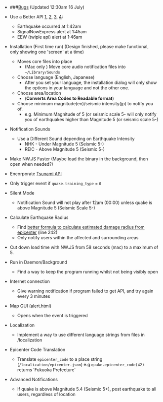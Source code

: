 - ###[Bugs](https://gist.github.com/kurisubrooks/dd8c74a19a6b49be099f) (Updated 12:30am 16 July)

- Use a Better API [1](http://api.p2pquake.com/v1/human-readable), [2](https://doc01.pf.iij-engineering.co.jp/pub/sdkdoc/v1/ja_JP/websocketapi/websockif_pub_eq_receiver.html), [3](https://doc01.pf.iij-engineering.co.jp/pub/sdkdoc/v1/ja_JP/websocketapi/eq_ver1.html), [4](http://www.p2pquake.com/dev/?q=json-api):
	- Earthquake occurred at 1:42am
	- SignalNowExpress alert at 1:45am
	- EEW (twiple api) alert at 1:46am


- Installation (First time run)
	(Design finished, please make functional, only showing one 'screen' at a time)

	- Moves core files into place
		- (Mac only ) Move core audio notification files into `~/Library/Sounds`
	- Choose language (English, Japanese)
		- After you set your language, the installation dialog will only show the options in your language and not the other one.
	- Choose area/location
		- (**Converts Area Codes to Readable format**)
	- Choose minimum magnitude(en)/seismic intensity(jp) to notify you of.
		- e.g. Minimum Magnitude of 5 (or seismic scale 5- will only notify you of earthquakes higher than Magnitude 5 (or seismic scale 5-)

- Notification Sounds
	- Use a Different Sound depending on Earthquake Intensity
		- NHK - Under Magnitude 5 (Seismic 5-)
		- REIC - Above Magnitude 5 (Seismic 5-)

- Make NW.JS Faster (Maybe load the binary in the background, then open when needed?)

- Encorporate [Tsunami API](https://doc01.pf.iij-engineering.co.jp/pub/sdkdoc/v1/ja_JP/websocketapi/websockif_pub_tsunami_receiver.html)

- Only trigger event if `quake.training_type` = `0`

- Silent Mode
	- Notification Sound will not play after 12am (00:00) unless quake is above Magnitude 5 (Seismic Scale 5-)

- Calculate Earthquake Radius
	- Find [better formula to calculate estimated damage radius from epicenter](http://wauke.org/493) (line 242)
	- Only notify users within the affected and surrounding areas

- Cut down load time with NW.JS from 58 seconds (mac) to a maximum of 5.

- Run in Daemon/Background
	- Find a way to keep the program running whilst not being visibly open

- Internet connection
	- Give warning notification if program failed to get API, and try again every 3 minutes

- Map GUI (alert.html)
	- Opens when the event is triggered

- Localization
	- Implement a way to use different language strings from files in /localization

- Epicenter Code Translation
	- Translate `epicenter_code` to a place string (`/localization/epicenter.json`)
		e.g `quake.epicenter_code(42)` returns 'Fukuoka Prefecture'

- Advanced Notifications
	- If quake is above Magnitude 5.4 (Seismic 5+), post earthquake to all users, regardless of location

